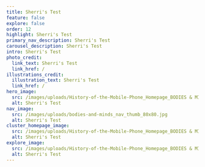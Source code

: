 ```yaml
---
title: Sherri's Test
feature: false
explore: false
order: 12
highlight: Sherri's Test
primary_nav_description: Sherri's Test
carousel_description: Sherri's Test
intro: Sherri's Test
photo_credit:
  link_text: Sherri's Test
  link_href: /
illustrations_credit:
  illustration_text: Sherri's Test
  link_href: /
hero_image:
  src: /images/uploads/History-of-the-Mobile-Phone_Homepage_BODIES & MINDS.jpg
  alt: Sherri's Test
nav_image:
  src: /images/uploads/bodies-and-minds_nav_thumb_80x80.jpg
  alt: Sherri's Test
cluster_homepage_image:
  src: /images/uploads/History-of-the-Mobile-Phone_Homepage_BODIES & MINDS.jpg
  alt: Sherri's Test
explore_image:
  src: /images/uploads/History-of-the-Mobile-Phone_Homepage_BODIES & MINDS.jpg
  alt: Sherri's Test
---
```

